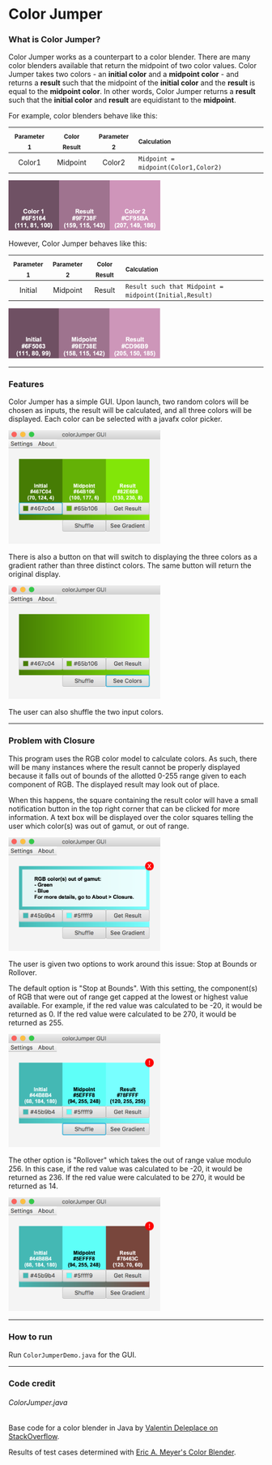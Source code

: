 # Color Jumper

### What is Color Jumper?

Color Jumper works as a counterpart to a color blender. There are many color blenders available that return the midpoint of two color values. Color Jumper takes two colors - an **initial color** and a **midpoint color** - and returns a **result** such that the midpoint of the **initial color** and the **result** is equal to the **midpoint color**. In other words, Color Jumper returns a **result** such that the **initial color** and **result** are equidistant to the **midpoint**.

For example, color blenders behave like this:

 <sub>Parameter 1</sub> | <sub>Color Result</sub>| <sub>Parameter 2</sub> | <sub>Calculation</sub>
:----------------------:|:----------------------:|:----------------------:|:-----------
 Color1                 | Midpoint               | Color2                 | `Midpoint = midpoint(Color1,Color2)`

<img src="/README_images/color_blenders.png" width="300" />

However, Color Jumper behaves like this:

 <sub>Parameter 1</sub> | <sub>Parameter 2</sub> | <sub>Color Result</sub> | <sub>Calculation</sub>
:----------------------:|:----------------------:|:-----------------------:|:-----------
 Initial                | Midpoint               | Result                  | `Result such that Midpoint = midpoint(Initial,Result)`

<img src="/README_images/colorJumper.png" width="300" />

---

### Features

Color Jumper has a simple GUI. Upon launch, two random colors will be chosen as inputs, the result will be calculated, and all three colors will be displayed. Each color can be selected with a javafx color picker.

<img src="/README_images/see_colors.png" width="300" />

There is also a button on that will switch to displaying the three colors as a gradient rather than three distinct colors. The same button will return the original display.

<img src="/README_images/see_gradient.png" width="300" />

The user can also shuffle the two input colors.

---

### Problem with Closure

This program uses the RGB color model to calculate colors. As such, there will be many instances where the result cannot be properly displayed because it falls out of bounds of the allotted 0-255 range given to each component of RGB. The displayed result may look out of place.

When this happens, the square containing the result color will have a small notification button in the top right corner that can be clicked for more information. A text box will be displayed over the color squares telling the user which color(s) was out of gamut, or out of range.

<img src="/README_images/stop_at_bounds_out_of_gamut.png" width="300" />

The user is given two options to work around this issue: Stop at Bounds or Rollover.

The default option is "Stop at Bounds". With this setting, the component(s) of RGB that were out of range get capped at the lowest or highest value available. For example, if the red value was calculated to be -20, it would be returned as 0. If the red value were calculated to be 270, it would be returned as 255.

<img src="/README_images/stop_at_bounds.png" width="300" />

The other option is "Rollover" which takes the out of range value modulo 256. In this case, if the red value was calculated to be -20, it would be returned as 236. If the red value were calculated to be 270, it would be returned as 14.

<img src="/README_images/rollover.png" width="300" />

---

### How to run

Run `ColorJumperDemo.java` for the GUI.

---

### Code credit

###### ColorJumper.java
Base code for a color blender in Java by [Valentin Deleplace on StackOverflow].

Results of test cases determined with [Eric A. Meyer's Color Blender].




[Valentin Deleplace on StackOverflow]: https://stackoverflow.com/a/14482509
[Eric A. Meyer's Color Blender]: https://meyerweb.com/eric/tools/color-blend/
